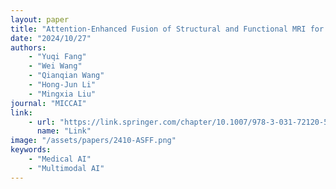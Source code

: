 ```yaml
---
layout: paper
title: "Attention-Enhanced Fusion of Structural and Functional MRI for Analyzing HIV-Associated Asymptomatic Neurocognitive Impairment"
date: "2024/10/27"
authors: 
    - "Yuqi Fang"
    - "Wei Wang"
    - "Qianqian Wang"
    - "Hong-Jun Li"
    - "Mingxia Liu"
journal: "MICCAI"
link:
    - url: "https://link.springer.com/chapter/10.1007/978-3-031-72120-5_11"
      name: "Link"
image: "/assets/papers/2410-ASFF.png"
keywords:
    - "Medical AI"
    - "Multimodal AI"
---
```


<!-- 
Speech Technology  
Generative AI 
Multimodal AI  
Embodied Intelligence 
AI Safety  
Medical AI 
Data Intelligence-->